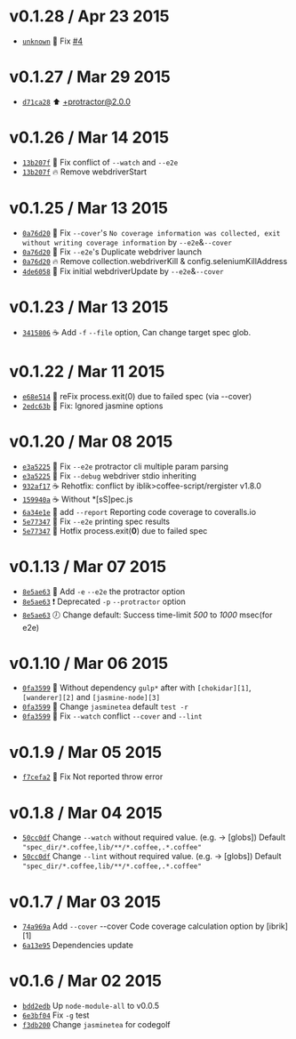 v0.1.28 / Apr 23 2015
=========================
 * [`unknown`][22] :bug: Fix [#4][22A]

[22]: https://github.com/59naga/jasminetea/commit/
[22A]: https://github.com/59naga/jasminetea/issues/4

v0.1.27 / Mar 29 2015
=========================
 * [`d71ca28`][21] :arrow_up: +protractor@2.0.0

[21]: https://github.com/59naga/jasminetea/commit/d71ca285f9e0f93baf435e7709273d13ceb9680e

v0.1.26 / Mar 14 2015
=========================
 * [`13b207f`][20] :bug: Fix conflict of `--watch` and `--e2e`
 * [`13b207f`][20] :fire: Remove webdriverStart

[20]: https://github.com/59naga/jasminetea/commit/13b207faa07a080e3632a2ff9e6f8a171f82071d

v0.1.25 / Mar 13 2015
=========================
 * [`0a76d20`][18] :bug: Fix `--cover`'s `No coverage information was collected, exit without writing coverage information` by `--e2e`&`--cover`
 * [`0a76d20`][18] :bug: Fix `--e2e`'s Duplicate webdriver launch
 * [`0a76d20`][18] :fire: Remove collection.webdriverKill & config.seleniumKillAddress
 * [`4de6058`][19] :bug: Fix initial webdriverUpdate by `--e2e`&`--cover`

[18]: https://github.com/59naga/jasminetea/commit/0a76d20e0c50e36d6e613576b68d53251f995fb0
[19]: https://github.com/59naga/jasminetea/commit/4de60586b1619ae8e9b54d96c0f18f027ba9d6d2

v0.1.23 / Mar 13 2015
=========================
 * [`3415806`][17] :coffee: Add `-f` `--file` option, Can change target spec glob.

[17]: https://github.com/59naga/jasminetea/commit/3415806b39226adc6e8d8622ec2420f25c2863fc#diff-67d0ac7f02a12f93fe738f53eed7d485L34

v0.1.22 / Mar 11 2015
=========================
 * [`e68e514`][15] :bug: reFix process.exit(0) due to failed spec (via --cover)
 * [`2edc63b`][16] :bug: Fix: Ignored jasmine options

[15]: https://github.com/59naga/jasminetea/commit/e68e514efd29d902ccd0d6655ae736af05f3031e
[16]: https://github.com/59naga/jasminetea/commit/2edc63bb92eb50daf18bfbd94c7cf93469e73870

v0.1.20 / Mar 08 2015
=========================
 * [`e3a5225`][10] :bug: Fix `--e2e` protractor cli multiple param parsing
 * [`e3a5225`][10] :bug: Fix `--debug` webdriver stdio inheriting
 * [`932af17`][11] :coffee: Rehotfix: conflict by iblik>coffee-script/rergister v1.8.0
 * [`159940a`][12] :coffee: Without *[sS]pec.js
 * [`6a34e1e`][13] :green_heart: add `--report` Reporting code coverage to coveralls.io
 * [`5e77347`][14] :bug: Fix `--e2e` printing spec results
 * [`5e77347`][14] :bug: Hotfix process.exit(__0__) due to failed spec

[10]: https://github.com/59naga/jasminetea/commit/e3a52257e82525eb23388fc58b4b1bd9602e3b29
[11]: https://github.com/59naga/jasminetea/commit/932af1739302eadbb46009177d3bf7f49483e823
[12]: https://github.com/59naga/jasminetea/commit/159940a69ad0bc23c4c1d854119b48cf2815d9d6
[13]: https://github.com/59naga/jasminetea/commit/6a34e1ec8f50937933f2f9ab9ad44a304fa02c7c
[14]: https://github.com/59naga/jasminetea/commit/5e77347558ec0769ea7b1fd22ec4dcbe921308c9

v0.1.13 / Mar 07 2015
=========================
 * [`8e5ae63`][09] :sushi: Add `-e` `--e2e` the protractor option
 * [`8e5ae63`][09] :exclamation: Deprecated `-p` `--protractor` option
 * [`8e5ae63`][09] :clock7: Change default: Success time-limit _500_ to _1000_ msec(for e2e)

[09]: https://github.com/59naga/jasminetea/commit/8e5ae63640ddc5614ace5e12e2e4d9e38a8f6ceb

v0.1.10 / Mar 06 2015
=========================
 * [`0fa3599`][08] :lipstick: Without dependency `gulp*` after with `[chokidar][1]`,`[wanderer][2]` and `[jasmine-node][3]`
 * [`0fa3599`][08] :lipstick: Change `jasminetea` default `test -r`
 * [`0fa3599`][08] :bug: Fix `--watch` conflict `--cover` and `--lint`

[08]: https://github.com/59naga/jasminetea/commit/0fa3599a53e88a18c1fcaebcb9b44ed5ded92026

v0.1.9 / Mar 05 2015
=========================
 * [`f7cefa2`][07] :bug: Fix Not reported throw error

[07]: https://github.com/59naga/jasminetea/commit/f7cefa2be1bf27f27b8feec815f5ed8e3e66dc46

v0.1.8 / Mar 04 2015
=========================
 * [`50cc0df`][06] Change `--watch` without required value. (e.g. <globs> -> [globs])
    Default `"spec_dir/*.coffee,lib/**/*.coffee,.*.coffee"`
 * [`50cc0df`][06] Change `--lint` without required value. (e.g. <globs> -> [globs])
    Default `"spec_dir/*.coffee,lib/**/*.coffee,.*.coffee"`

[06]: https://github.com/59naga/jasminetea/commit/50cc0df352a9773c796bcfeba6e8d27fa5cabf00


v0.1.7 / Mar 03 2015
=========================
 * [`74a969a`][04] Add `--cover` --cover Code coverage calculation option by [ibrik][1]
 * [`6a13e95`][05] Dependencies update

[04]: https://github.com/59naga/jasminetea/commit/74a969a3b5cdf7d7e67aab200b4add65638a7791
[05]: https://github.com/59naga/jasminetea/commit/6a13e95593bf3ca960bed7ecb5a0f43ebe8124e0

v0.1.6 / Mar 02 2015
=========================
 * [`bdd2edb`][01] Up `node-module-all` to v0.0.5
 * [`6e3bf04`][02] Fix `-g` test
 * [`f3db200`][03] Change `jasminetea` for codegolf

[01]: https://github.com/59naga/node-module-all/commit/bdd2edb0664420a011c6b4d1bf92e9cc61974ac3
[02]: https://github.com/59naga/jasminetea/commit/6e3bf04bf233459e632e3cfde8fb7d638f0ae347
[03]: https://github.com/59naga/jasminetea/commit/f3db2008c93f30cac4d365fa341350643e7c2679

[01]: https://github.com/Constellation/ibrik

[00]: https://github.com/59naga/jasminetea/commit/